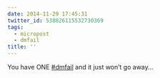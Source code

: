 ```yaml
---
date: 2014-11-29 17:45:31
twitter_id: 538826115532730369
tags:
  - micropost
  - dmfail
title: ''
---
```


You have ONE [#dmfail](https://twitter.com/hashtag/dmfail) and it just won’t go away…
